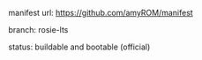 manifest url:
https://github.com/amyROM/manifest

branch:
rosie-lts

status:
buildable and bootable (official)
